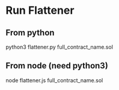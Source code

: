 # Run Flattener

## From python
python3 flattener.py full_contract_name.sol


## From node (need python3)
node flattener.js full_contract_name.sol